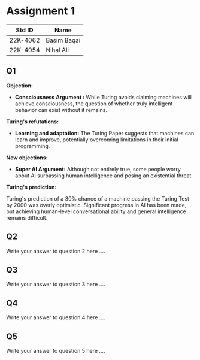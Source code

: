 # Assignment 1
|Std ID|Name|
|------|-|
|22K-4062|Basim Baqai|
|22K-4054|Nihal Ali|

## Q1
**Objection:**

- **Consciousness Argument :** While Turing avoids claiming machines will achieve consciousness, the question of whether truly intelligent behavior can exist without it remains.

**Turing's refutations:**

- **Learning and adaptation:** The Turing Paper suggests that machines can learn and improve, potentially overcoming limitations in their initial programming.

**New objections:**

- **Super AI Argument:** Although not entirely true, some people worry about AI surpassing human intelligence and posing an existential threat.

**Turing's prediction:**

Turing's prediction of a 30% chance of a machine passing the Turing Test by 2000 was overly optimistic. Significant progress in AI has been made, but achieving human-level conversational ability and general intelligence remains difficult.

## Q2
Write your answer to question 2 here ....
## Q3
Write your answer to question 3 here ....
## Q4
Write your answer to question 4 here ....
## Q5
Write your answer to question 5 here ....

